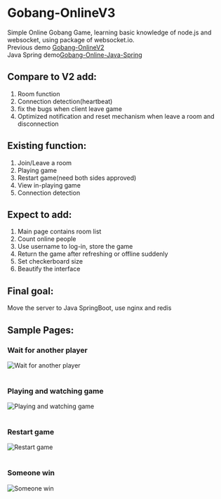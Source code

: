 # Gobang-OnlineV3
Simple Online Gobang Game, learning basic knowledge of node.js and websocket, using package of websocket.io.<br>
Previous demo [Gobang-OnlineV2](https://github.com/ZhouYuxuan97/gobang-onlineV2)<br>
Java Spring demo[Gobang-Online-Java-Spring](https://github.com/ZhouYuxuan97/Gobang-Online-Java-Spring)

## Compare to V2 add:
1. Room function
2. Connection detection(heartbeat)
3. fix the bugs when client leave game
4. Optimized notification and reset mechanism when leave a room and disconnection

## Existing function:
1. Join/Leave a room
2. Playing game
3. Restart game(need both sides approved)
4. View in-playing game
5. Connection detection

## Expect to add:
1. Main page contains room list
2. Count online people 
3. Use username to log-in, store the game 
4. Return the game after refreshing or offline suddenly
5. Set checkerboard size
6. Beautify the interface

## Final goal:
Move the server to Java SpringBoot, use nginx and redis

## Sample Pages:
### Wait for another player
![Wait for another player](https://github.com/ZhouYuxuan97/ProjectImage/blob/master/Gobang-OnlineV3/wait.png)<br><br>

### Playing and watching game
![Playing and watching game](https://github.com/ZhouYuxuan97/ProjectImage/blob/master/Gobang-OnlineV3/in-game.png)<br><br>

### Restart game
![Restart game](https://github.com/ZhouYuxuan97/ProjectImage/blob/master/Gobang-Online3/restart.png)<br><br>

### Someone win
![Someone win](https://github.com/ZhouYuxuan97/ProjectImage/blob/master/Gobang-Online3/win.png)<br><br>

